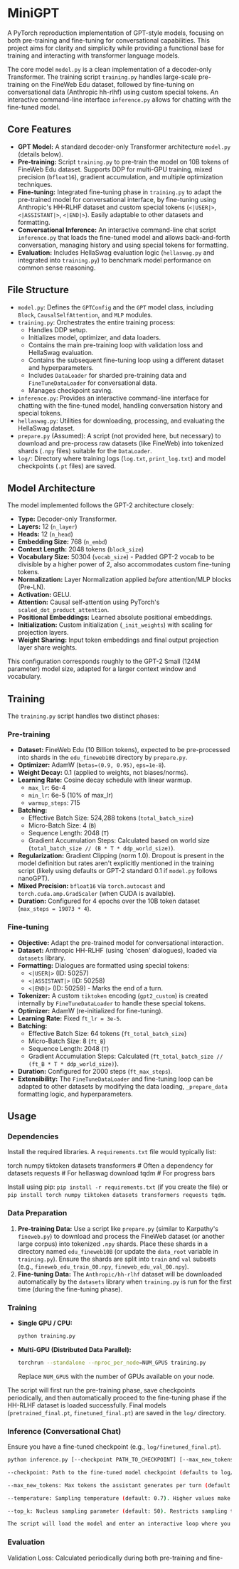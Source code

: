# MiniGPT

A PyTorch reproduction implementation of GPT-style models, focusing on both pre-training and fine-tuning for conversational capabilities. This project aims for clarity and simplicity while providing a functional base for training and interacting with transformer language models.

The core model `model.py` is a clean implementation of a decoder-only Transformer. The training script `training.py` handles large-scale pre-training on the FineWeb Edu dataset, followed by fine-tuning on conversational data (Anthropic hh-rlhf) using custom special tokens. An interactive command-line interface `inference.py` allows for chatting with the fine-tuned model.

## Core Features

* **GPT Model:** A standard decoder-only Transformer architecture `model.py` (details below).
* **Pre-training:** Script `training.py` to pre-train the model on 10B tokens of FineWeb Edu dataset. Supports DDP for multi-GPU training, mixed precision (`bfloat16`), gradient accumulation, and multiple optimization techniques.
* **Fine-tuning:** Integrated fine-tuning phase in `training.py` to adapt the pre-trained model for conversational interface, by fine-tuning using Anthropic's HH-RLHF dataset and custom special tokens (`<|USER|>`, `<|ASSISTANT|>`, `<|END|>`). Easily adaptable to other datasets and formatting.
* **Conversational Inference:** An interactive command-line chat script `inference.py` that loads the fine-tuned model and allows back-and-forth conversation, managing history and using special tokens for formatting.
* **Evaluation:** Includes HellaSwag evaluation logic (`hellaswag.py` and integrated into `training.py`) to benchmark model performance on common sense reasoning.

## File Structure

* `model.py`: Defines the `GPTConfig` and the `GPT` model class, including `Block`, `CausalSelfAttention`, and `MLP` modules.
* `training.py`: Orchestrates the entire training process:
    * Handles DDP setup.
    * Initializes model, optimizer, and data loaders.
    * Contains the main pre-training loop with validation loss and HellaSwag evaluation.
    * Contains the subsequent fine-tuning loop using a different dataset and hyperparameters.
    * Includes `DataLoader` for sharded pre-training data and `FineTuneDataLoader` for conversational data.
    * Manages checkpoint saving.
* `inference.py`: Provides an interactive command-line interface for chatting with the fine-tuned model, handling conversation history and special tokens.
* `hellaswag.py`: Utilities for downloading, processing, and evaluating the HellaSwag dataset.
* `prepare.py` (Assumed): A script (not provided here, but necessary) to download and pre-process raw datasets (like FineWeb) into tokenized shards (`.npy` files) suitable for the `DataLoader`.
* `log/`: Directory where training logs (`log.txt`, `print_log.txt`) and model checkpoints (`.pt` files) are saved.

## Model Architecture

The model implemented follows the GPT-2 architecture closely:

* **Type:** Decoder-only Transformer.
* **Layers:** 12 (`n_layer`)
* **Heads:** 12 (`n_head`)
* **Embedding Size:** 768 (`n_embd`)
* **Context Length:** 2048 tokens (`block_size`)
* **Vocabulary Size:** 50304 (`vocab_size`) - Padded GPT-2 vocab to be divisible by a higher power of 2, also accommodates custom fine-tuning tokens.
* **Normalization:** Layer Normalization applied *before* attention/MLP blocks (Pre-LN).
* **Activation:** GELU.
* **Attention:** Causal self-attention using PyTorch's `scaled_dot_product_attention`.
* **Positional Embeddings:** Learned absolute positional embeddings.
* **Initialization:** Custom initialization (`_init_weights`) with scaling for projection layers.
* **Weight Sharing:** Input token embeddings and final output projection layer share weights.

This configuration corresponds roughly to the GPT-2 Small (124M parameter) model size, adapted for a larger context window and vocabulary.

## Training

The `training.py` script handles two distinct phases:

### Pre-training

* **Dataset:** FineWeb Edu (10 Billion tokens), expected to be pre-processed into shards in the `edu_fineweb10B` directory by `prepare.py`.
* **Optimizer:** AdamW (`betas=(0.9, 0.95)`, `eps=1e-8`).
* **Weight Decay:** 0.1 (applied to weights, not biases/norms).
* **Learning Rate:** Cosine decay schedule with linear warmup.
    * `max_lr`: 6e-4
    * `min_lr`: 6e-5 (10% of max_lr)
    * `warmup_steps`: 715
* **Batching:**
    * Effective Batch Size: 524,288 tokens (`total_batch_size`)
    * Micro-Batch Size: 4 (`B`)
    * Sequence Length: 2048 (`T`)
    * Gradient Accumulation Steps: Calculated based on world size (`total_batch_size // (B * T * ddp_world_size)`).
* **Regularization:** Gradient Clipping (norm 1.0). Dropout is present in the model definition but rates aren't explicitly mentioned in the training script (likely using defaults or GPT-2 standard 0.1 if `model.py` follows nanoGPT).
* **Mixed Precision:** `bfloat16` via `torch.autocast` and `torch.cuda.amp.GradScaler` (when CUDA is available).
* **Duration:** Configured for 4 epochs over the 10B token dataset (`max_steps = 19073 * 4`).

### Fine-tuning

* **Objective:** Adapt the pre-trained model for conversational interaction.
* **Dataset:** Anthropic HH-RLHF (using 'chosen' dialogues), loaded via `datasets` library.
* **Formatting:** Dialogues are formatted using special tokens:
    * `<|USER|>` (ID: 50257)
    * `<|ASSISTANT|>` (ID: 50258)
    * `<|END|>` (ID: 50259) - Marks the end of a turn.
* **Tokenizer:** A custom `tiktoken` encoding (`gpt2_custom`) is created internally by `FineTuneDataLoader` to handle these special tokens.
* **Optimizer:** AdamW (re-initialized for fine-tuning).
* **Learning Rate:** Fixed `ft_lr = 3e-5`.
* **Batching:**
    * Effective Batch Size: 64 tokens (`ft_total_batch_size`)
    * Micro-Batch Size: 8 (`ft_B`)
    * Sequence Length: 2048 (`T`)
    * Gradient Accumulation Steps: Calculated (`ft_total_batch_size // (ft_B * T * ddp_world_size)`).
* **Duration:** Configured for 2000 steps (`ft_max_steps`).
* **Extensibility:** The `FineTuneDataLoader` and fine-tuning loop can be adapted to other datasets by modifying the data loading, `_prepare_data` formatting logic, and hyperparameters.

## Usage

### Dependencies

Install the required libraries. A `requirements.txt` file would typically list:


torch
numpy
tiktoken
datasets
transformers # Often a dependency for datasets
requests # For hellaswag download
tqdm # For progress bars


Install using pip: `pip install -r requirements.txt` (if you create the file) or `pip install torch numpy tiktoken datasets transformers requests tqdm`.

### Data Preparation

1.  **Pre-training Data:** Use a script like `prepare.py` (similar to Karpathy's `fineweb.py`) to download and process the FineWeb dataset (or another large corpus) into tokenized `.npy` shards. Place these shards in a directory named `edu_fineweb10B` (or update the `data_root` variable in `training.py`). Ensure the shards are split into `train` and `val` subsets (e.g., `fineweb_edu_train_00.npy`, `fineweb_edu_val_00.npy`).
2.  **Fine-tuning Data:** The `Anthropic/hh-rlhf` dataset will be downloaded automatically by the `datasets` library when `training.py` is run for the first time (during the fine-tuning phase).

### Training

* **Single GPU / CPU:**
    ```bash
    python training.py
    ```
* **Multi-GPU (Distributed Data Parallel):**
    ```bash
    torchrun --standalone --nproc_per_node=NUM_GPUS training.py
    ```
    Replace `NUM_GPUS` with the number of GPUs available on your node.

The script will first run the pre-training phase, save checkpoints periodically, and then automatically proceed to the fine-tuning phase if the HH-RLHF dataset is loaded successfully. Final models (`pretrained_final.pt`, `finetuned_final.pt`) are saved in the `log/` directory.

### Inference (Conversational Chat)

Ensure you have a fine-tuned checkpoint (e.g., `log/finetuned_final.pt`).

```bash
python inference.py [--checkpoint PATH_TO_CHECKPOINT] [--max_new_tokens N] [--temperature T] [--top_k K]

--checkpoint: Path to the fine-tuned model checkpoint (defaults to log/finetuned_final.pt).

--max_new_tokens: Max tokens the assistant generates per turn (default: 150).

--temperature: Sampling temperature (default: 0.7). Higher values make output more random.

--top_k: Nucleus sampling parameter (default: 50). Restricts sampling to top K likely tokens.

The script will load the model and enter an interactive loop where you can chat with the assistant. Type exit to quit.
```


### Evaluation
Validation Loss: Calculated periodically during both pre-training and fine-
